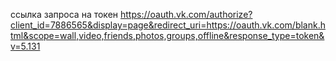 ссылка запроса на токен 
https://oauth.vk.com/authorize?client_id=7886565&display=page&redirect_uri=https://oauth.vk.com/blank.html&scope=wall,video,friends,photos,groups,offline&response_type=token&v=5.131